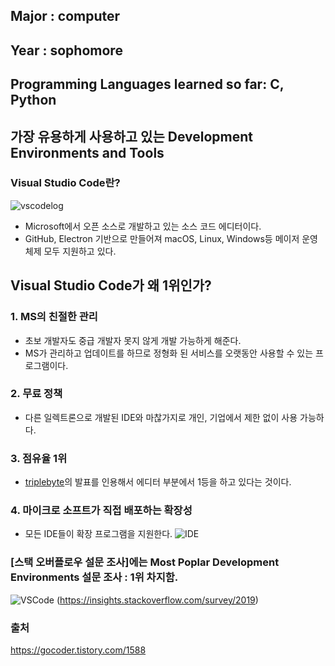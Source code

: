 ## Major : computer
## Year : sophomore

## Programming Languages learned so far: C, Python

## 가장 유용하게 사용하고 있는 Development Environments and Tools

###  Visual Studio Code란?
![vscodelog](https://t1.daumcdn.net/cfile/tistory/9985E6475DDCB7A40E)
* Microsoft에서 오픈 소스로 개발하고 있는 소스 코드 에디터이다.
* GitHub, Electron 기반으로 만들어져 macOS, Linux, Windows등 메이저 운영체제 모두 지원하고 있다.

## Visual Studio Code가 왜 1위인가?
  ###   1. MS의 친절한 관리
  * 초보 개발자도 중급 개발자 못지 않게 개발 가능하게 해준다.
  * MS가 관리하고 업데이트를 하므로 정형화 된 서비스를 오랫동안 사용할 수 있는 프로그램이다.
  ### 2. 무료 정책
  * 다른 일렉트론으로 개발된 IDE와 마찮가지로 개인, 기업에서 제한 없이 사용 가능하다.
  ### 3. 점유율 1위
  * [triplebyte](triplebyte.com)의 발표를 인용해서 에디터 부분에서 1등을 하고 있다는 것이다.
  ### 4. 마이크로 소프트가 직접 배포하는 확장성
  * 모든 IDE들이 확장 프로그램을 지원한다.
  ![IDE](https://t1.daumcdn.net/cfile/tistory/99B241345DDCB7A536)
  ### [스택 오버플로우 설문 조사]에는 Most Poplar Development Environments 설문 조사 : 1위 차지함.
  ![VSCode](https://t1.daumcdn.net/cfile/tistory/998E264A5ED33F6842)
  (https://insights.stackoverflow.com/survey/2019)
  ### 출처
  https://gocoder.tistory.com/1588
